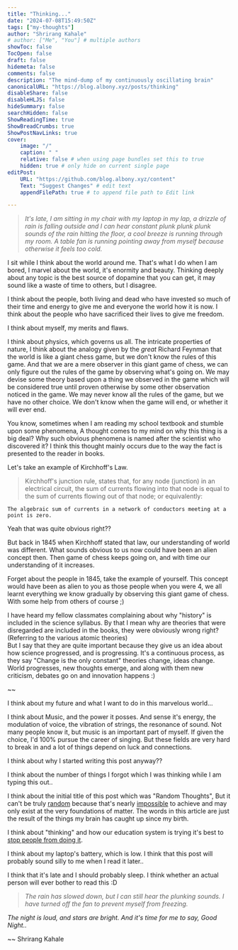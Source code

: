 ```yaml
---
title: "Thinking..."
date: "2024-07-08T15:49:50Z"
tags: ["my-thoughts"]
author: "Shrirang Kahale"
# author: ["Me", "You"] # multiple authors
showToc: false
TocOpen: false
draft: false
hidemeta: false
comments: false
description: "The mind-dump of my continuously oscillating brain"
canonicalURL: "https://blog.albony.xyz/posts/thinking"
disableShare: false
disableHLJS: false
hideSummary: false
searchHidden: false
ShowReadingTime: true
ShowBreadCrumbs: true
ShowPostNavLinks: true
cover:
    image: "/"
    caption: " "
    relative: false # when using page bundles set this to true
    hidden: true # only hide on current single page
editPost:
    URL: "https://github.com/blog.albony.xyz/content"
    Text: "Suggest Changes" # edit text
    appendFilePath: true # to append file path to Edit link

---
```


> *It's late, I am sitting in my chair with my laptop in my lap, a drizzle of rain is falling outside and I can hear constant *plunk* *plunk* *plunk* sounds of the rain hitting the floor, a cool breeze is running through my room.  A table fan is running pointing away from myself because otherwise it feels too cold.*
 
I sit while I think about the world around me. That's what I do when I am bored, I marvel about the world, it's enormity and beauty. Thinking deeply about any topic is the best source of dopamine that you can get, it may sound like a waste of time to others, but I disagree.

I think about the people, both living and dead who have invested so much of their time and energy to give me and everyone the world how it is now. I think about the people who have sacrificed their lives to give me freedom.  

I think about myself, my merits and flaws. 

I think about physics, which governs us all. The intricate properties of nature, I think about the analogy given by the *great* Richard Feynman that the world is like a giant chess game, but we don't know the rules of this game. And that we are a mere observer in this giant game of chess, we can only figure out the rules of the game by observing what's going on. We may devise some theory based upon a thing we observed in the game which will be considered true until proven otherwise by some other observation noticed in the game. We may never know all the rules of the game, but we have no other choice. We don't know when the game will end, or whether it will ever end. 


You know, sometimes when I am reading my school textbook and stumble upon some phenomena, A thought comes to my mind on why this thing is a big deal? Why such obvious phenomena is named after the scientist who discovered it? I think this thought mainly occurs due to the way the fact is presented to the reader in books. 

Let's take an example of Kirchhoff's Law. 
> Kirchhoff's junction rule, states that, for any node (junction) in an electrical circuit, the sum of currents flowing into that node is equal to the sum of currents flowing out of that node; or equivalently:

    The algebraic sum of currents in a network of conductors meeting at a point is zero. 

Yeah that was quite obvious right?? 

But back in 1845 when Kirchhoff stated that law, our understanding of world was different. What sounds obvious to us now could have been an alien concept then. Then game of chess keeps going on, and with time our understanding of it increases. 

Forget about the people in 1845, take the example of yourself. This concept would have been as alien to you as those people when you were 4, we all learnt everything we know gradually by observing this giant game of chess. With some help from others of course ;)

I have heard my fellow classmates complaining about why "history" is included in the science syllabus. By that I mean why are theories that were disregarded are included in the books, they were obviously wrong right? (Referring to the various atomic theories)  
But I say that they are quite important because they give us an idea about how science progressed, and is progressing. 
It's a continuous process, as they say "Change is the only constant" theories change, ideas change. World progresses, new thoughts emerge, and along with them new criticism, debates go on and innovation happens :)
 
 ~~

I think about my future and what I want to do in this marvelous world... 

I think about Music, and the power it posses. And sense it's energy, the modulation of voice, the vibration of strings, the resonance of sound. Not many people know it, but music is an important part of myself. If given the choice, I'd 100% pursue the career of singing. But these fields are very hard to break in and a lot of things depend on luck and connections. 



I think about why I started writing this post anyway??

I think about the number of things I forgot which I was thinking while I am typing this out..

I think about the initial title of this post which was "Random Thoughts", But it can't be truly [random](https://en.wikipedia.org/wiki/Randomness) because that's nearly [impossible](https://en.wikipedia.org/wiki/Ramsey_theory) to achieve and may only exist at the very foundations of matter. The words in this article are just the result of the things my brain has caught up since my birth.

I think about "thinking" and how our education system is trying it's best to [stop people from doing it](https://shrirangkahale.com/posts/education-system-and-youth/). 
 
I think about my laptop's battery, which is low. 
I think that this post will probably sound silly to me when I read it later..

I think that it's late and I should probably sleep. 
I think whether an actual person will ever bother to read this :D 



> *The rain has slowed down, but I can still hear the plunking sounds. I have turned off the fan to prevent myself from freezing.*
 
*The night is loud, and stars are bright. And it's time for me to say, Good Night..*


~~ 
Shrirang Kahale
